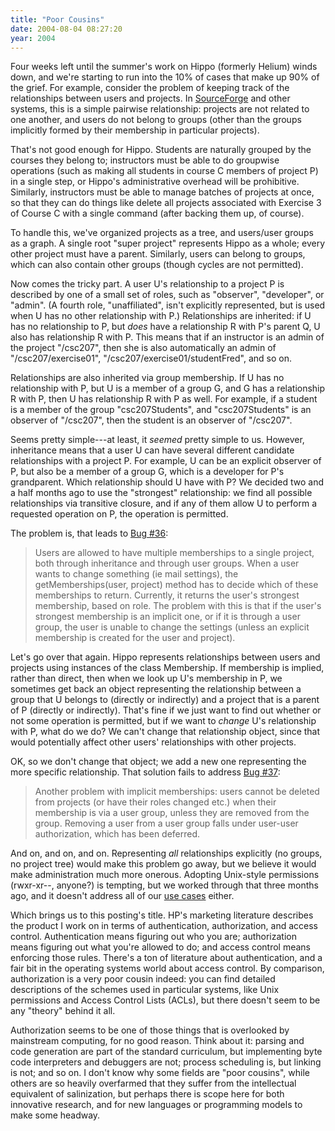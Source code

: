 ```yaml
---
title: "Poor Cousins"
date: 2004-08-04 08:27:20
year: 2004
---
```

<p>Four weeks left until the summer's work on Hippo (formerly Helium)
winds down, and we're starting to run into the 10% of cases that make
up 90% of the grief.  For example, consider the problem of keeping
track of the relationships between users and projects.  In <a href="http://www.sf.net">SourceForge</a> and other systems, this is a
simple pairwise relationship: projects are not related to one another,
and users do not belong to groups (other than the groups implicitly
formed by their membership in particular projects).</p>

<p>That's not good enough for Hippo.  Students are naturally grouped
by the courses they belong to; instructors must be able to do
groupwise operations (such as making all students in course C members
of project P) in a single step, or Hippo's administrative overhead
will be prohibitive.  Similarly, instructors must be able to manage
batches of projects at once, so that they can do things like delete
all projects associated with Exercise 3 of Course C with a single
command (after backing them up, of course).</p>

<p>To handle this, we've organized projects as a tree, and users/user
groups as a graph.  A single root "super project" represents Hippo as
a whole; every other project must have a parent.  Similarly, users can
belong to groups, which can also contain other groups (though cycles
are not permitted).</p>

<p>Now comes the tricky part.  A user U's relationship to a project P
is described by one of a small set of roles, such as "observer",
"developer", or "admin".  (A fourth role, "unaffiliated", isn't
explicitly represented, but is used when U has no other relationship
with P.)  Relationships are inherited: if U has no relationship to P,
but <em>does</em> have a relationship R with P's parent Q, U also has
relationship R with P.  This means that if an instructor is an admin
of the project "/csc207", then she is also automatically an admin of
"/csc207/exercise01", "/csc207/exercise01/studentFred", and so on.</p>

<p>Relationships are also inherited via group membership.  If U has no
relationship with P, but U is a member of a group G, and G has a
relationship R with P, then U has relationship R with P as well.  For
example, if a student is a member of the group "csc207Students", and
"csc207Students" is an observer of "/csc207", then the student is an
observer of "/csc207".</p>

<p>Seems pretty simple---at least, it <em>seemed</em> pretty simple to
us.  However, inheritance means that a user U can have several
different candidate relationships with a project P.  For example, U
can be an explicit observer of P, but also be a member of a group G,
which is a developer for P's grandparent.  Which relationship should U
have with P?  We decided two and a half months ago to use the
"strongest" relationship: we find all possible relationships via
transitive closure, and if any of them allow U to perform a requested
operation on P, the operation is permitted.</p>

<p>The problem is, that leads to <a href="http://pyre.third-bit.com/cvstrac/run/helium/tktview?tn=36,6">Bug
#36</a>:</p>

<blockquote><p>
Users are allowed to have multiple memberships to a single project,
both through inheritance and through user groups.  When a user wants
to change something (ie mail settings), the getMemberships(user,
project) method has to decide which of these memberships to return.
Currently, it returns the user's strongest membership, based on role.
The problem with this is that if the user's strongest membership is an
implicit one, or if it is through a user group, the user is unable to
change the settings (unless an explicit membership is created for the
user and project).
</p></blockquote>

<p>Let's go over that again.  Hippo represents relationships between
users and projects using instances of the class Membership.  If
membership is implied, rather than direct, then when we look up U's
membership in P, we sometimes get back an object representing the
relationship between a group that U belongs to (directly or
indirectly) and a project that is a parent of P (directly or
indirectly).  That's fine if we just want to find out whether or not
some operation is permitted, but if we want to <em>change</em> U's
relationship with P, what do we do?  We can't change that relationship
object, since that would potentially affect other users' relationships
with other projects.</p>

<p>OK, so we don't change that object; we add a new one representing
the more specific relationship.  That solution fails to address <a href="http://pyre.third-bit.com/cvstrac/run/helium/tktview?tn=37,6">Bug
#37</a>:</p>

<blockquote><p>
Another problem with implicit memberships: users cannot be deleted
from projects (or have their roles changed etc.) when their membership
is via a user group, unless they are removed from the group.  Removing
a user from a user group falls under user-user authorization, which
has been deferred.
</p></blockquote>

<p>And on, and on, and on.  Representing <em>all</em> relationships
explicitly (no groups, no project tree) would make this problem go
away, but we believe it would make administration much more onerous.
Adopting Unix-style permissions (rwxr-xr--, anyone?) is tempting, but
we worked through that three months ago, and it doesn't address all of
our <a href="http://pyre.third-bit.com/helium/use-cases.html">use
cases</a> either.</p>

<p>Which brings us to this posting's title.  HP's marketing literature
describes the product I work on in terms of authentication,
authorization, and access control.  Authentication means figuring out
who you are; authorization means figuring out what you're allowed to
do; and access control means enforcing those rules.  There's a ton of
literature about authentication, and a fair bit in the operating
systems world about access control.  By comparison, authorization is a
very poor cousin indeed: you can find detailed descriptions of the
schemes used in particular systems, like Unix permissions and Access
Control Lists (ACLs), but there doesn't seem to be any "theory" behind
it all.</p>

<p>Authorization seems to be one of those things that is overlooked by mainstream computing, for no good reason.  Think about it: parsing and code generation are part of the standard curriculum, but implementing byte code interpreters and debuggers are not; process scheduling is, but linking is not; and so on.  I don't know why some fields are "poor cousins", while others are so heavily overfarmed that they suffer from the intellectual equivalent of salinization, but perhaps there is scope here for both innovative research, and for new languages or programming models to make some headway.</p>
